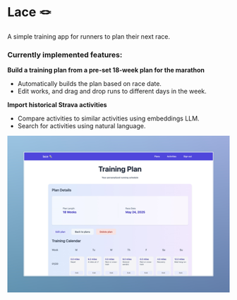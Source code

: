 # Lace 🪢

A simple training app for runners to plan their next race. 

### Currently implemented features:

**Build a training plan from a pre-set 18-week plan for the marathon** 
  - Automatically builds the plan based on race date. 
  - Edit works, and drag and drop runs to different days in the week. 

**Import historical Strava activities**
  - Compare activities to similar activities using embeddings LLM. 
  - Search for activities using natural language.

![alt text](image.png)
